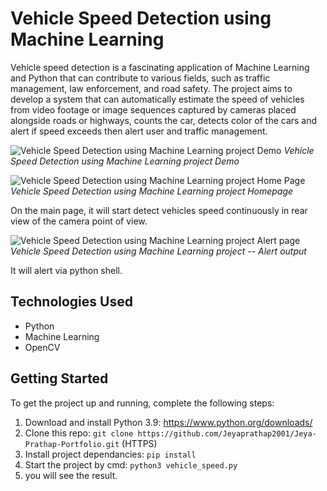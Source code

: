 # **Vehicle Speed Detection using Machine Learning**

Vehicle speed detection is a fascinating application of Machine Learning and Python that can contribute to various fields, such as traffic management, law enforcement, and road safety. The project aims to develop a system that can automatically estimate the speed of vehicles from video footage or image sequences captured by cameras placed alongside roads or highways, counts the car, detects color of the cars and alert if speed exceeds then alert user and traffic management.

![Vehicle Speed Detection using Machine Learning project Demo](images/ekars_gif_1.gif)
_Vehicle Speed Detection using Machine Learning project Demo_

![Vehicle Speed Detection using Machine Learning project Home Page](images/ekars_homepage.gif)
_Vehicle Speed Detection using Machine Learning project Homepage_

On the main page, it will start detect vehicles speed continuously in rear view of the camera point of view.

![Vehicle Speed Detection using Machine Learning project Alert page](images/ekars_productsPage.gif)
_Vehicle Speed Detection using Machine Learning project -- Alert output_

It will alert via python shell.

## Technologies Used

* Python
* Machine Learning
* OpenCV

## Getting Started

To get the project up and running, complete the following steps:

1. Download and install Python 3.9: <https://www.python.org/downloads/>
2. Clone this repo: `git clone https://github.com/Jeyaprathap2001/Jeya-Prathap-Portfolio.git` (HTTPS)
3. Install project dependancies: `pip install`
4. Start the project by cmd: `python3 vehicle_speed.py`
5. you will see the result.
 
